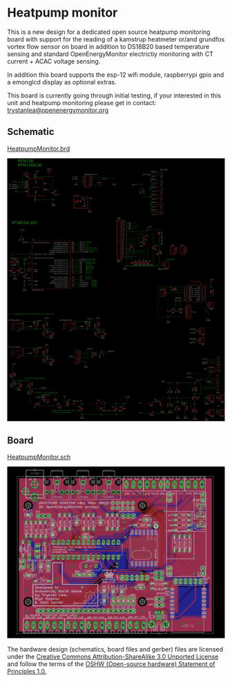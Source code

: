 # Heatpump monitor

This is a new design for a dedicated open source heatpump monitoring board with support for the reading of a kamstrup heatmeter or/and grundfos vortex flow sensor on board in addition to DS18B20 based temperature sensing and standard OpenEnergyMonitor electrictiy monitoring with CT current + ACAC voltage sensing.

In addition this board supports the esp-12 wifi module, raspberrypi gpio and a emonglcd display as optional extras.

This board is currently going through initial testing, if your interested in this unit and heatpump monitoring please get in contact: trystanlea@openenergymonitor.org

## Schematic

[HeatpumpMonitor.brd](HeatpumpMonitor.brd)

![schematic.png](schematic.png)

## Board

[HeatpumpMonitor.sch](HeatpumpMonitor.sch)

![board.png](board.png)

The hardware design (schematics, board files and gerber) files are licensed under the [Creative Commons Attribution-ShareAlike 3.0 Unported License](http://creativecommons.org/licenses/by-sa/3.0/) and follow the terms of the [OSHW (Open-source hardware) Statement of Principles 1.0.](http://freedomdefined.org/OSHW)



